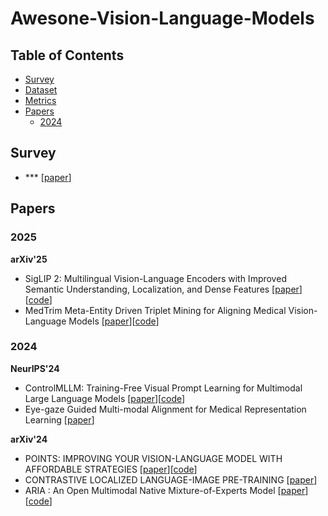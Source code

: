 # Awesone-Vision-Language-Models

## Table of Contents

- [Survey](#survey)
- [Dataset](#Dataset)
- [Metrics](#Metrics)
- [Papers](#papers)
  - [2024](#2024)

## Survey
- *** [[paper](https://arxiv.org/abs/2311.14199)]

## Papers
### 2025
**arXiv'25**
- SigLIP 2: Multilingual Vision-Language Encoders with Improved Semantic Understanding, Localization, and Dense Features [[paper](https://arxiv.org/pdf/2502.14786)][[code](https://github.com/google-research/big_vision/blob/main/big_vision/configs/proj/image_text/README_siglip2.md)]
- MedTrim Meta-Entity Driven Triplet Mining for Aligning Medical Vision-Language Models [[paper](https://arxiv.org/pdf/2504.15929)][[code](https://github.com/icon-lab/MedTrim)]


### 2024
**NeurIPS'24**
- ControlMLLM: Training-Free Visual Prompt Learning for Multimodal Large Language Models [[paper](https://arxiv.org/abs/2407.21534)][[code](https://github.com/mrwu-mac/ControlMLLM)]
- Eye-gaze Guided Multi-modal Alignment for Medical Representation Learning [[paper](https://openreview.net/pdf?id=0bINeW40u4)]

**arXiv'24**
- POINTS: IMPROVING YOUR VISION-LANGUAGE MODEL WITH AFFORDABLE STRATEGIES [[paper](https://arxiv.org/pdf/2409.04828)][[code](https://github.com/WePOINTS/WePOINTS)]
- CONTRASTIVE LOCALIZED LANGUAGE-IMAGE PRE-TRAINING [[paper](https://arxiv.org/pdf/2410.02746)]
- ARIA : An Open Multimodal Native Mixture-of-Experts Model [[paper](https://arxiv.org/pdf/2410.05993)][[code](https://github.com/rhymes-ai/Aria)]
